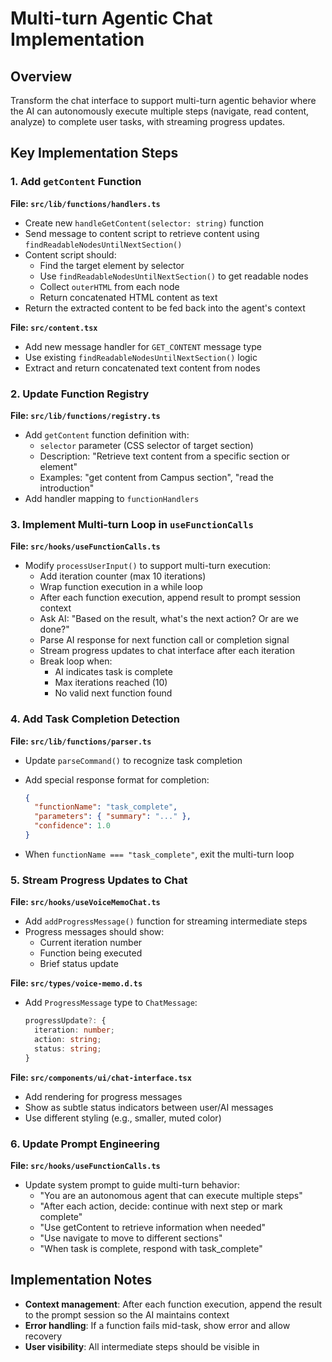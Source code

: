 <!-- 285d10f0-08b7-4be2-809f-4b3373c4e824 0670da53-ad22-4495-91f1-8703cbd4b4b6 -->
# Multi-turn Agentic Chat Implementation

## Overview

Transform the chat interface to support multi-turn agentic behavior where the AI can autonomously execute multiple steps (navigate, read content, analyze) to complete user tasks, with streaming progress updates.

## Key Implementation Steps

### 1. Add `getContent` Function

**File: `src/lib/functions/handlers.ts`**

- Create new `handleGetContent(selector: string)` function
- Send message to content script to retrieve content using `findReadableNodesUntilNextSection()`
- Content script should:
  - Find the target element by selector
  - Use `findReadableNodesUntilNextSection()` to get readable nodes
  - Collect `outerHTML` from each node
  - Return concatenated HTML content as text
- Return the extracted content to be fed back into the agent's context

**File: `src/content.tsx`**

- Add new message handler for `GET_CONTENT` message type
- Use existing `findReadableNodesUntilNextSection()` logic
- Extract and return concatenated text content from nodes

### 2. Update Function Registry

**File: `src/lib/functions/registry.ts`**

- Add `getContent` function definition with:
  - `selector` parameter (CSS selector of target section)
  - Description: "Retrieve text content from a specific section or element"
  - Examples: "get content from Campus section", "read the introduction"
- Add handler mapping to `functionHandlers`

### 3. Implement Multi-turn Loop in `useFunctionCalls`

**File: `src/hooks/useFunctionCalls.ts`**

- Modify `processUserInput()` to support multi-turn execution:
  - Add iteration counter (max 10 iterations)
  - Wrap function execution in a while loop
  - After each function execution, append result to prompt session context
  - Ask AI: "Based on the result, what's the next action? Or are we done?"
  - Parse AI response for next function call or completion signal
  - Stream progress updates to chat interface after each iteration
  - Break loop when:
    - AI indicates task is complete
    - Max iterations reached (10)
    - No valid next function found

### 4. Add Task Completion Detection

**File: `src/lib/functions/parser.ts`**

- Update `parseCommand()` to recognize task completion
- Add special response format for completion:
  ```json
  {
    "functionName": "task_complete",
    "parameters": { "summary": "..." },
    "confidence": 1.0
  }
  ```

- When `functionName === "task_complete"`, exit the multi-turn loop

### 5. Stream Progress Updates to Chat

**File: `src/hooks/useVoiceMemoChat.ts`**

- Add `addProgressMessage()` function for streaming intermediate steps
- Progress messages should show:
  - Current iteration number
  - Function being executed
  - Brief status update

**File: `src/types/voice-memo.d.ts`**

- Add `ProgressMessage` type to `ChatMessage`:
  ```typescript
  progressUpdate?: {
    iteration: number;
    action: string;
    status: string;
  }
  ```


**File: `src/components/ui/chat-interface.tsx`**

- Add rendering for progress messages
- Show as subtle status indicators between user/AI messages
- Use different styling (e.g., smaller, muted color)

### 6. Update Prompt Engineering

**File: `src/hooks/useFunctionCalls.ts`**

- Update system prompt to guide multi-turn behavior:
  - "You are an autonomous agent that can execute multiple steps"
  - "After each action, decide: continue with next step or mark complete"
  - "Use getContent to retrieve information when needed"
  - "Use navigate to move to different sections"
  - "When task is complete, respond with task_complete"

## Implementation Notes

- **Context management**: After each function execution, append the result to the prompt session so the AI maintains context
- **Error handling**: If a function fails mid-task, show error and allow recovery
- **User visibility**: All intermediate steps should be visible in